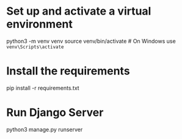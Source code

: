 # Set up and activate a virtual environment
python3 -m venv venv
source venv/bin/activate  # On Windows use `venv\Scripts\activate`

# Install the requirements
pip install -r requirements.txt

# Run Django Server 
python3 manage.py runserver
